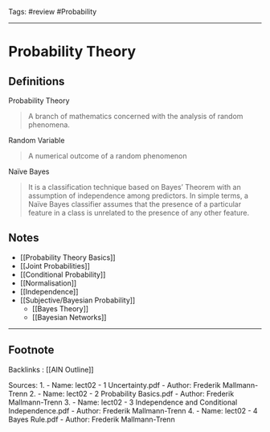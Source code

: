 Tags: #review #Probability 

---

# Probability Theory

## Definitions
Probability Theory 
> A branch of mathematics concerned with the analysis of random phenomena.

Random Variable
>A numerical outcome of a random phenomenon

Naïve Bayes
>It is a classification technique based on Bayes’ Theorem with an assumption of independence among predictors. In simple terms, a Naïve Bayes classifier assumes that the presence of a particular feature in a class is unrelated to the presence of any other feature.


## Notes

- [[Probability Theory Basics]]
- [[Joint Probabilities]]
- [[Conditional Probability]]
- [[Normalisation]]
- [[Independence]]
- [[Subjective/Bayesian Probability]]
	- [[Bayes Theory]]
	- [[Bayesian Networks]]


---

## Footnote

Backlinks : [[AIN Outline]]

Sources:
1. 
	- Name: lect02 - 1 Uncertainty.pdf
	- Author: Frederik Mallmann-Trenn
2. 
	- Name: lect02 - 2 Probability Basics.pdf
	- Author: Frederik Mallmann-Trenn
3. 
	- Name: lect02 - 3 Independence and Conditional Independence.pdf
	- Author: Frederik Mallmann-Trenn
4. 
	- Name: lect02 - 4 Bayes Rule.pdf
	- Author: Frederik Mallmann-Trenn